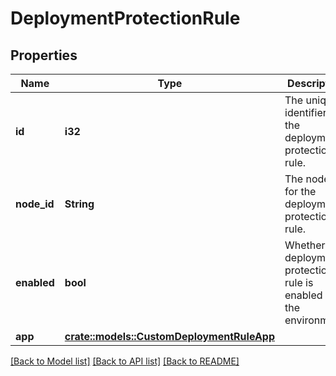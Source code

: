 # DeploymentProtectionRule

## Properties

Name | Type | Description | Notes
------------ | ------------- | ------------- | -------------
**id** | **i32** | The unique identifier for the deployment protection rule. | 
**node_id** | **String** | The node ID for the deployment protection rule. | 
**enabled** | **bool** | Whether the deployment protection rule is enabled for the environment. | 
**app** | [**crate::models::CustomDeploymentRuleApp**](custom-deployment-rule-app.md) |  | 

[[Back to Model list]](../README.md#documentation-for-models) [[Back to API list]](../README.md#documentation-for-api-endpoints) [[Back to README]](../README.md)


